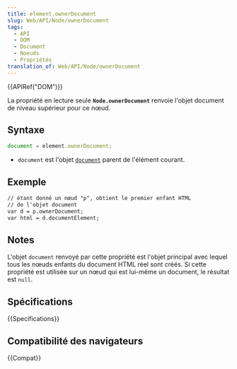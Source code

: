 ```yaml
---
title: element.ownerDocument
slug: Web/API/Node/ownerDocument
tags:
  - API
  - DOM
  - Document
  - Noeuds
  - Propriétés
translation_of: Web/API/Node/ownerDocument
---
```

{{APIRef("DOM")}}

La propriété en lecture seule **`Node.ownerDocument`** renvoie l'objet document de niveau supérieur pour ce nœud.

## Syntaxe

```js
document = element.ownerDocument;
```

- `document` est l'objet [`document`](/fr/docs/Web/API/document) parent de l'élément courant.

## Exemple

```html
// étant donné un nœud "p", obtient le premier enfant HTML
// de l'objet document
var d = p.ownerDocument;
var html = d.documentElement;
```

## Notes

L'objet `document` renvoyé par cette propriété est l'objet principal avec lequel tous les nœuds enfants du document HTML réel sont créés. Si cette propriété est utilisée sur un nœud qui est lui-même un document, le résultat est `null`.

## Spécifications

{{Specifications}}

## Compatibilité des navigateurs

{{Compat}}
